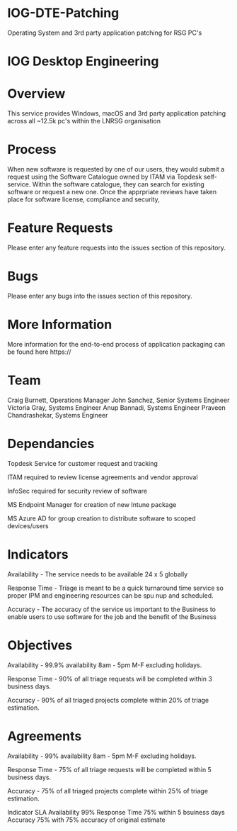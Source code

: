 # IOG-DTE-Patching
Operating System and 3rd party application patching for RSG PC's

IOG Desktop Engineering
===================================

# Overview
This service provides Windows, macOS and 3rd party application patching across all ~12.5k pc's within the LNRSG organisation

# Process
When new software is requested by one of our users, they would submit a request using the Software Catalogue owned by ITAM via Topdesk self-service. Within the software catalogue, they can search for existing software or request a new one. Once the apprpriate reviews have taken place for software license, compliance and security, 

# Feature Requests
Please enter any feature requests into the issues section of this repository.

# Bugs
Please enter any bugs into the issues section of this repository.

# More Information
More information for the end-to-end process of application packaging can be found here https://

# Team
Craig Burnett, Operations Manager
John Sanchez, Senior Systems Engineer
Victoria Gray, Systems Engineer
Anup Bannadi, Systems Engineer
Praveen Chandrashekar, Systems Engineer

# Dependancies
Topdesk Service for customer request and tracking

ITAM required to review license agreements and vendor approval

InfoSec required for security review of software

MS Endpoint Manager for creation of new Intune package 

MS Azure AD for group creation to distribute software to scoped devices/users

# Indicators
Availability - The service needs to be available 24 x 5 globally 

Response Time - Triage is meant to be a quick turnaround time service so proper IPM and engineering resources can be spu nup and scheduled.

Accuracy - The accuracy of the service us important to the Business to enable users to use software for the job and the benefit of the Business

# Objectives
Availability - 99.9% availability 8am - 5pm M-F excluding holidays.

Response Time - 90% of all triage requests will be completed within 3 business days.

Accuracy - 90% of all triaged projects complete within 20% of triage estimation.

# Agreements
Availability - 99% availability 8am - 5pm M-F excluding holidays.

Response Time - 75% of all triage requests will be completed within 5 business days.

Accuracy - 75% of all triaged projects complete within 25% of triage estimation.

Indicator	SLA
Availability	99%
Response Time	75% within 5 bsuiness days
Accuracy	75% with 75% accuracy of original estimate
